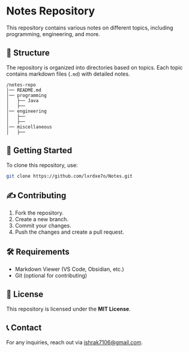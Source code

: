 # Notes Repository

This repository contains various notes on different topics, including programming, engineering, and more.

## 📁 Structure
The repository is organized into directories based on topics. Each topic contains markdown files (`.md`) with detailed notes.

```
/notes-repo
│── README.md
│── programming
│   ├── Java
│   ├── 
│── engineering
│   ├── 
│   ├── 
│── miscellaneous
│   ├── 
```

## 🚀 Getting Started
To clone this repository, use:
```sh
git clone https://github.com/lxrdxe7o/Notes.git
```

## ✍️ Contributing
1. Fork the repository.
2. Create a new branch.
3. Commit your changes.
4. Push the changes and create a pull request.

## 🛠️ Requirements
- Markdown Viewer (VS Code, Obsidian, etc.)
- Git (optional for contributing)

## 📜 License
This repository is licensed under the **MIT License**.

## 📞 Contact
For any inquiries, reach out via [ishrak7106@gmail.com](mailto:your-email@example.com).
